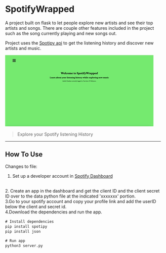 # SpotifyWrapped


A project built on flask to let people explore new artists and see their top artists and songs. There are couple other features included in the project such as the song currently playing and new songs out. 

Project uses the [Spotipy api](https://spotipy.readthedocs.io/en/2.13.0/) to get the listening history and discover new artists and music.



![Project Image](spotify.gif)

> Explore your Spotify listening History
---

## How To Use

Changes to file:
<br />
1. Set up a developer account in [Spotify Dashboard](https://developer.spotify.com/dashboard/)
<br />
2. Create an app in the dashboard and get the client ID and the client secret ID over to the data python file at the indicated 'xxxxxxx' portion.
<br />
3.Go to your spotify account and copy your profile link and add the userID below the client and secret id.
<br />
4.Download the dependencies and run the app.

```
# Install dependencies
pip install spotipy
pip install json
```

```
# Run app
python3 server.py
```
